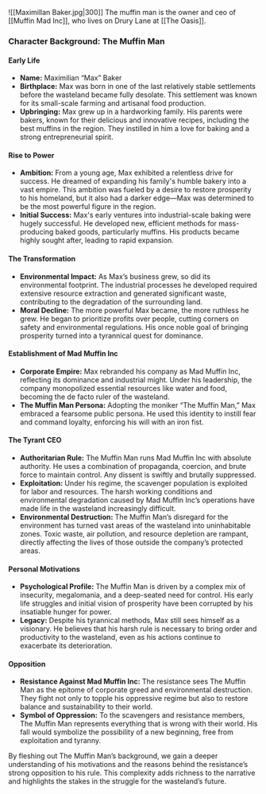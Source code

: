 ![[Maximillan Baker.jpg|300]]
The muffin man is the owner and ceo of [[Muffin Mad Inc]], who lives on Drury Lane at [[The Oasis]].

### Character Background: The Muffin Man

#### Early Life

- **Name:** Maximilian “Max” Baker
- **Birthplace:** Max was born in one of the last relatively stable settlements before the wasteland became fully desolate. This settlement was known for its small-scale farming and artisanal food production.
- **Upbringing:** Max grew up in a hardworking family. His parents were bakers, known for their delicious and innovative recipes, including the best muffins in the region. They instilled in him a love for baking and a strong entrepreneurial spirit.

#### Rise to Power

- **Ambition:** From a young age, Max exhibited a relentless drive for success. He dreamed of expanding his family's humble bakery into a vast empire. This ambition was fueled by a desire to restore prosperity to his homeland, but it also had a darker edge—Max was determined to be the most powerful figure in the region.
- **Initial Success:** Max's early ventures into industrial-scale baking were hugely successful. He developed new, efficient methods for mass-producing baked goods, particularly muffins. His products became highly sought after, leading to rapid expansion.

#### The Transformation

- **Environmental Impact:** As Max’s business grew, so did its environmental footprint. The industrial processes he developed required extensive resource extraction and generated significant waste, contributing to the degradation of the surrounding land.
- **Moral Decline:** The more powerful Max became, the more ruthless he grew. He began to prioritize profits over people, cutting corners on safety and environmental regulations. His once noble goal of bringing prosperity turned into a tyrannical quest for dominance.

#### Establishment of Mad Muffin Inc

- **Corporate Empire:** Max rebranded his company as Mad Muffin Inc, reflecting its dominance and industrial might. Under his leadership, the company monopolized essential resources like water and food, becoming the de facto ruler of the wasteland.
- **The Muffin Man Persona:** Adopting the moniker “The Muffin Man,” Max embraced a fearsome public persona. He used this identity to instill fear and command loyalty, enforcing his will with an iron fist.

#### The Tyrant CEO

- **Authoritarian Rule:** The Muffin Man runs Mad Muffin Inc with absolute authority. He uses a combination of propaganda, coercion, and brute force to maintain control. Any dissent is swiftly and brutally suppressed.
- **Exploitation:** Under his regime, the scavenger population is exploited for labor and resources. The harsh working conditions and environmental degradation caused by Mad Muffin Inc’s operations have made life in the wasteland increasingly difficult.
- **Environmental Destruction:** The Muffin Man’s disregard for the environment has turned vast areas of the wasteland into uninhabitable zones. Toxic waste, air pollution, and resource depletion are rampant, directly affecting the lives of those outside the company’s protected areas.

#### Personal Motivations

- **Psychological Profile:** The Muffin Man is driven by a complex mix of insecurity, megalomania, and a deep-seated need for control. His early life struggles and initial vision of prosperity have been corrupted by his insatiable hunger for power.
- **Legacy:** Despite his tyrannical methods, Max still sees himself as a visionary. He believes that his harsh rule is necessary to bring order and productivity to the wasteland, even as his actions continue to exacerbate its deterioration.

#### Opposition

- **Resistance Against Mad Muffin Inc:** The resistance sees The Muffin Man as the epitome of corporate greed and environmental destruction. They fight not only to topple his oppressive regime but also to restore balance and sustainability to their world.
- **Symbol of Oppression:** To the scavengers and resistance members, The Muffin Man represents everything that is wrong with their world. His fall would symbolize the possibility of a new beginning, free from exploitation and tyranny.

By fleshing out The Muffin Man’s background, we gain a deeper understanding of his motivations and the reasons behind the resistance’s strong opposition to his rule. This complexity adds richness to the narrative and highlights the stakes in the struggle for the wasteland’s future.